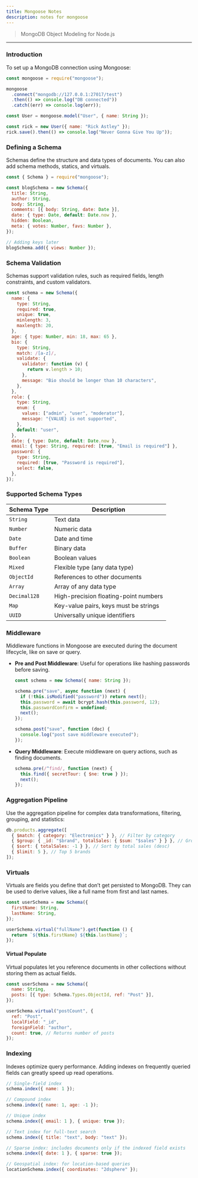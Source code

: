 ```yaml
---
title: Mongoose Notes
description: notes for mongoose
---
```


> MongoDB Object Modeling for Node.js

---

### Introduction

To set up a MongoDB connection using Mongoose:

```js
const mongoose = require("mongoose");

mongoose
  .connect("mongodb://127.0.0.1:27017/test")
  .then(() => console.log("DB connected"))
  .catch((err) => console.log(err));

const User = mongoose.model("User", { name: String });

const rick = new User({ name: "Rick Astley" });
rick.save().then(() => console.log("Never Gonna Give You Up"));
```

### Defining a Schema

Schemas define the structure and data types of documents. You can also add schema methods, statics, and virtuals.

```js
const { Schema } = require("mongoose");

const blogSchema = new Schema({
  title: String,
  author: String,
  body: String,
  comments: [{ body: String, date: Date }],
  date: { type: Date, default: Date.now },
  hidden: Boolean,
  meta: { votes: Number, favs: Number },
});

// Adding keys later
blogSchema.add({ views: Number });
```

### Schema Validation

Schemas support validation rules, such as required fields, length constraints, and custom validators.

```js
const schema = new Schema({
  name: {
    type: String,
    required: true,
    unique: true,
    minlength: 3,
    maxlength: 20,
  },
  age: { type: Number, min: 18, max: 65 },
  bio: {
    type: String,
    match: /[a-z]/,
    validate: {
      validator: function (v) {
        return v.length > 10;
      },
      message: "Bio should be longer than 10 characters",
    },
  },
  role: {
    type: String,
    enum: {
      values: ["admin", "user", "moderator"],
      message: "{VALUE} is not supported",
    },
    default: "user",
  },
  date: { type: Date, default: Date.now },
  email: { type: String, required: [true, "Email is required"] },
  password: {
    type: String,
    required: [true, "Password is required"],
    select: false,
  },
});
```

### Supported Schema Types

| Schema Type  | Description                           |
| ------------ | ------------------------------------- |
| `String`     | Text data                             |
| `Number`     | Numeric data                          |
| `Date`       | Date and time                         |
| `Buffer`     | Binary data                           |
| `Boolean`    | Boolean values                        |
| `Mixed`      | Flexible type (any data type)         |
| `ObjectId`   | References to other documents         |
| `Array`      | Array of any data type                |
| `Decimal128` | High-precision floating-point numbers |
| `Map`        | Key-value pairs, keys must be strings |
| `UUID`       | Universally unique identifiers        |

### Middleware

Middleware functions in Mongoose are executed during the document lifecycle, like on save or query.

- **Pre and Post Middleware**: Useful for operations like hashing passwords before saving.

  ```js
  const schema = new Schema({ name: String });

  schema.pre("save", async function (next) {
    if (!this.isModified("password")) return next();
    this.password = await bcrypt.hash(this.password, 12);
    this.passwordConfirm = undefined;
    next();
  });

  schema.post("save", function (doc) {
    console.log("post save middleware executed");
  });
  ```

- **Query Middleware**: Execute middleware on query actions, such as finding documents.

  ```js
  schema.pre(/^find/, function (next) {
    this.find({ secretTour: { $ne: true } });
    next();
  });
  ```

### Aggregation Pipeline

Use the aggregation pipeline for complex data transformations, filtering, grouping, and statistics:

```js
db.products.aggregate([
  { $match: { category: "Electronics" } }, // Filter by category
  { $group: { _id: "$brand", totalSales: { $sum: "$sales" } } }, // Group by brand, calculate total sales
  { $sort: { totalSales: -1 } }, // Sort by total sales (desc)
  { $limit: 5 }, // Top 5 brands
]);
```

### Virtuals

Virtuals are fields you define that don’t get persisted to MongoDB. They can be used to derive values, like a full name from first and last names.

```js
const userSchema = new Schema({
  firstName: String,
  lastName: String,
});

userSchema.virtual("fullName").get(function () {
  return `${this.firstName} ${this.lastName}`;
});
```

#### Virtual Populate

Virtual populates let you reference documents in other collections without storing them as actual fields.

```js
const userSchema = new Schema({
  name: String,
  posts: [{ type: Schema.Types.ObjectId, ref: "Post" }],
});

userSchema.virtual("postCount", {
  ref: "Post",
  localField: "_id",
  foreignField: "author",
  count: true, // Returns number of posts
});
```

### Indexing

Indexes optimize query performance. Adding indexes on frequently queried fields can greatly speed up read operations.

```js
// Single-field index
schema.index({ name: 1 });

// Compound index
schema.index({ name: 1, age: -1 });

// Unique index
schema.index({ email: 1 }, { unique: true });

// Text index for full-text search
schema.index({ title: "text", body: "text" });

// Sparse index: includes documents only if the indexed field exists
schema.index({ date: 1 }, { sparse: true });

// Geospatial index: for location-based queries
locationSchema.index({ coordinates: "2dsphere" });
```
